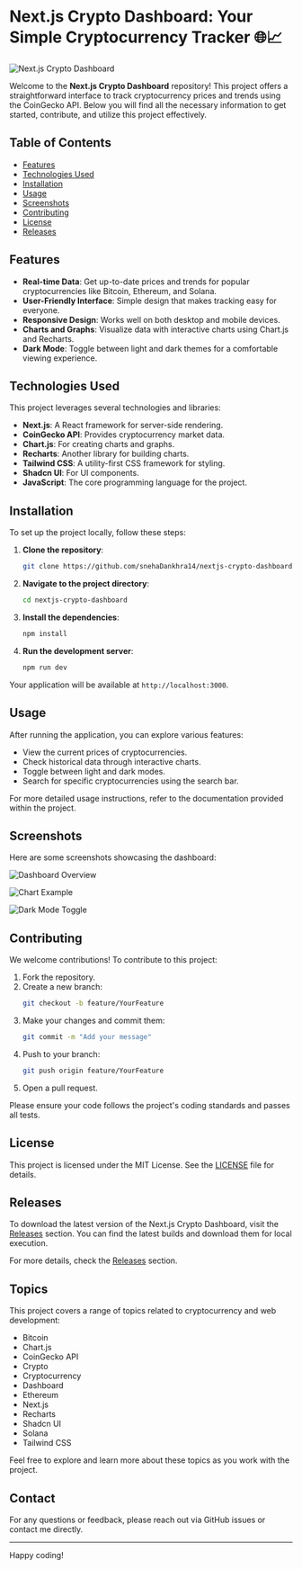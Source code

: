 # Next.js Crypto Dashboard: Your Simple Cryptocurrency Tracker 🌐📈

![Next.js Crypto Dashboard](https://img.shields.io/badge/Next.js-Crypto%20Dashboard-brightgreen)

Welcome to the **Next.js Crypto Dashboard** repository! This project offers a straightforward interface to track cryptocurrency prices and trends using the CoinGecko API. Below you will find all the necessary information to get started, contribute, and utilize this project effectively.

## Table of Contents

- [Features](#features)
- [Technologies Used](#technologies-used)
- [Installation](#installation)
- [Usage](#usage)
- [Screenshots](#screenshots)
- [Contributing](#contributing)
- [License](#license)
- [Releases](#releases)

## Features

- **Real-time Data**: Get up-to-date prices and trends for popular cryptocurrencies like Bitcoin, Ethereum, and Solana.
- **User-Friendly Interface**: Simple design that makes tracking easy for everyone.
- **Responsive Design**: Works well on both desktop and mobile devices.
- **Charts and Graphs**: Visualize data with interactive charts using Chart.js and Recharts.
- **Dark Mode**: Toggle between light and dark themes for a comfortable viewing experience.

## Technologies Used

This project leverages several technologies and libraries:

- **Next.js**: A React framework for server-side rendering.
- **CoinGecko API**: Provides cryptocurrency market data.
- **Chart.js**: For creating charts and graphs.
- **Recharts**: Another library for building charts.
- **Tailwind CSS**: A utility-first CSS framework for styling.
- **Shadcn UI**: For UI components.
- **JavaScript**: The core programming language for the project.

## Installation

To set up the project locally, follow these steps:

1. **Clone the repository**:
   ```bash
   git clone https://github.com/snehaDankhra14/nextjs-crypto-dashboard.git
   ```

2. **Navigate to the project directory**:
   ```bash
   cd nextjs-crypto-dashboard
   ```

3. **Install the dependencies**:
   ```bash
   npm install
   ```

4. **Run the development server**:
   ```bash
   npm run dev
   ```

Your application will be available at `http://localhost:3000`.

## Usage

After running the application, you can explore various features:

- View the current prices of cryptocurrencies.
- Check historical data through interactive charts.
- Toggle between light and dark modes.
- Search for specific cryptocurrencies using the search bar.

For more detailed usage instructions, refer to the documentation provided within the project.

## Screenshots

Here are some screenshots showcasing the dashboard:

![Dashboard Overview](https://via.placeholder.com/800x400?text=Dashboard+Overview)

![Chart Example](https://via.placeholder.com/800x400?text=Chart+Example)

![Dark Mode Toggle](https://via.placeholder.com/800x400?text=Dark+Mode+Toggle)

## Contributing

We welcome contributions! To contribute to this project:

1. Fork the repository.
2. Create a new branch:
   ```bash
   git checkout -b feature/YourFeature
   ```
3. Make your changes and commit them:
   ```bash
   git commit -m "Add your message"
   ```
4. Push to your branch:
   ```bash
   git push origin feature/YourFeature
   ```
5. Open a pull request.

Please ensure your code follows the project's coding standards and passes all tests.

## License

This project is licensed under the MIT License. See the [LICENSE](LICENSE) file for details.

## Releases

To download the latest version of the Next.js Crypto Dashboard, visit the [Releases](https://github.com/snehaDankhra14/nextjs-crypto-dashboard/releases) section. You can find the latest builds and download them for local execution.

For more details, check the [Releases](https://github.com/snehaDankhra14/nextjs-crypto-dashboard/releases) section.

## Topics

This project covers a range of topics related to cryptocurrency and web development:

- Bitcoin
- Chart.js
- CoinGecko API
- Crypto
- Cryptocurrency
- Dashboard
- Ethereum
- Next.js
- Recharts
- Shadcn UI
- Solana
- Tailwind CSS

Feel free to explore and learn more about these topics as you work with the project. 

## Contact

For any questions or feedback, please reach out via GitHub issues or contact me directly.

---

Happy coding!